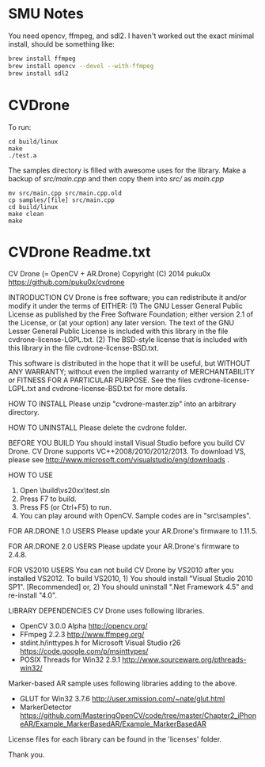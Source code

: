 SMU Notes
=========

You need opencv, ffmpeg, and sdl2.
I haven't worked out the exact minimal install, should be something like:

```bash
brew install ffmpeg
brew install opencv --devel --with-ffmpeg
brew install sdl2
```

CVDrone
===

To run:

```
cd build/linux
make
./test.a
```

The samples directory is filled with awesome uses for the library. Make a backup of _src/main.cpp_ and then copy them into _src/_ as _main.cpp_

```
mv src/main.cpp src/main.cpp.old
cp samples/[file] src/main.cpp
cd build/linux
make clean
make
```

CVDrone Readme.txt
===

 CV Drone (= OpenCV + AR.Drone)
 Copyright (C) 2014 puku0x
 https://github.com/puku0x/cvdrone


INTRODUCTION
  CV Drone is free software; you can redistribute it and/or
  modify it under the terms of EITHER:
   (1) The GNU Lesser General Public License as published by the Free
       Software Foundation; either version 2.1 of the License, or (at
       your option) any later version. The text of the GNU Lesser
       General Public License is included with this library in the
       file cvdrone-license-LGPL.txt.
   (2) The BSD-style license that is included with this library in
       the file cvdrone-license-BSD.txt.

  This software is distributed in the hope that it will be useful,
  but WITHOUT ANY WARRANTY; without even the implied warranty of
  MERCHANTABILITY or FITNESS FOR A PARTICULAR PURPOSE. See the files
  cvdrone-license-LGPL.txt and cvdrone-license-BSD.txt for more details.

HOW TO INSTALL
  Please unzip "cvdrone-master.zip" into an arbitrary directory.

HOW TO UNINSTALL
  Please delete the cvdrone folder.

BEFORE YOU BUILD
  You should install Visual Studio before you build CV Drone.
  CV Drone supports VC++2008/2010/2012/2013.
  To download VS, please see http://www.microsoft.com/visualstudio/eng/downloads .

HOW TO USE
  1. Open \build\vs20xx\test.sln
  2. Press F7 to build.
  3. Press F5 (or Ctrl+F5) to run.
  4. You can play around with OpenCV. Sample codes are in "src\samples".

FOR AR.DRONE 1.0 USERS
  Please update your AR.Drone's firmware to 1.11.5.

FOR AR.DRONE 2.0 USERS
  Please update your AR.Drone's firmware to 2.4.8.

FOR VS2010 USERS
  You can not build CV Drone by VS2010 after you installed VS2012.
  To build VS2010, 
    1) You should install "Visual Studio 2010 SP1".  [Recommended]
    or,
    2) You should uninstall ".Net Framework 4.5" and re-install "4.0".

LIBRARY DEPENDENCIES
  CV Drone uses following libraries.
  - OpenCV 3.0.0 Alpha <BSD license>
    http://opencv.org/
  - FFmpeg 2.2.3 <LGPL v2.1 license>
    http://www.ffmpeg.org/
  - stdint.h/inttypes.h for Microsoft Visual Studio r26
    https://code.google.com/p/msinttypes/
  - POSIX Threads for Win32 2.9.1 <LGPL v2.1 license>
    http://www.sourceware.org/pthreads-win32/

  Marker-based AR sample uses following libraries adding to the above.
  - GLUT for Win32 3.7.6
    http://user.xmission.com/~nate/glut.html
  - MarkerDetector
    https://github.com/MasteringOpenCV/code/tree/master/Chapter2_iPhoneAR/Example_MarkerBasedAR/Example_MarkerBasedAR

  License files for each library can be found in the 'licenses' folder.

Thank you.
